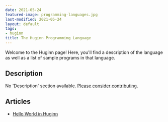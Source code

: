 ```yaml
---
date: 2021-05-24
featured-image: programming-languages.jpg
last-modified: 2021-05-24
layout: default
tags:
- huginn
title: The Huginn Programming Language
---
```


Welcome to the Huginn page! Here, you'll find a description of the language as well as a list of sample programs in that language.

## Description

No 'Description' section available. [Please consider contributing](https://github.com/TheRenegadeCoder/sample-programs-website).

## Articles

- [Hello World in Huginn](https://sampleprograms.io/projects/hello-world/huginn)